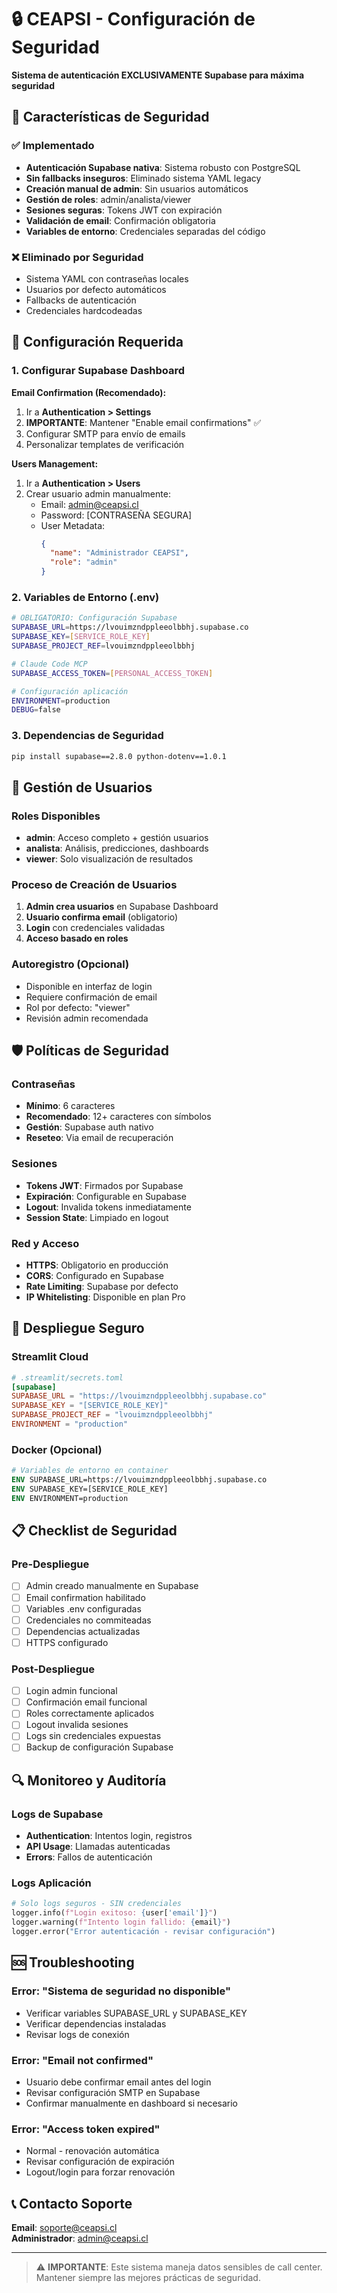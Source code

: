 # 🔒 CEAPSI - Configuración de Seguridad

**Sistema de autenticación EXCLUSIVAMENTE Supabase para máxima seguridad**

## 🚨 Características de Seguridad

### ✅ Implementado
- **Autenticación Supabase nativa**: Sistema robusto con PostgreSQL
- **Sin fallbacks inseguros**: Eliminado sistema YAML legacy
- **Creación manual de admin**: Sin usuarios automáticos
- **Gestión de roles**: admin/analista/viewer
- **Sesiones seguras**: Tokens JWT con expiración
- **Validación de email**: Confirmación obligatoria
- **Variables de entorno**: Credenciales separadas del código

### ❌ Eliminado por Seguridad
- Sistema YAML con contraseñas locales
- Usuarios por defecto automáticos
- Fallbacks de autenticación
- Credenciales hardcodeadas

## 🔧 Configuración Requerida

### 1. Configurar Supabase Dashboard

**Email Confirmation (Recomendado):**
1. Ir a **Authentication > Settings**
2. **IMPORTANTE**: Mantener "Enable email confirmations" ✅
3. Configurar SMTP para envío de emails
4. Personalizar templates de verificación

**Users Management:**
1. Ir a **Authentication > Users**
2. Crear usuario admin manualmente:
   - Email: admin@ceapsi.cl
   - Password: [CONTRASEÑA SEGURA]
   - User Metadata:
     ```json
     {
       "name": "Administrador CEAPSI",
       "role": "admin"
     }
     ```

### 2. Variables de Entorno (.env)

```bash
# OBLIGATORIO: Configuración Supabase
SUPABASE_URL=https://lvouimzndppleeolbbhj.supabase.co
SUPABASE_KEY=[SERVICE_ROLE_KEY]
SUPABASE_PROJECT_REF=lvouimzndppleeolbbhj

# Claude Code MCP
SUPABASE_ACCESS_TOKEN=[PERSONAL_ACCESS_TOKEN]

# Configuración aplicación
ENVIRONMENT=production
DEBUG=false
```

### 3. Dependencias de Seguridad

```bash
pip install supabase==2.8.0 python-dotenv==1.0.1
```

## 👤 Gestión de Usuarios

### Roles Disponibles
- **admin**: Acceso completo + gestión usuarios
- **analista**: Análisis, predicciones, dashboards  
- **viewer**: Solo visualización de resultados

### Proceso de Creación de Usuarios

1. **Admin crea usuarios** en Supabase Dashboard
2. **Usuario confirma email** (obligatorio)
3. **Login** con credenciales validadas
4. **Acceso basado en roles**

### Autoregistro (Opcional)
- Disponible en interfaz de login
- Requiere confirmación de email
- Rol por defecto: "viewer"
- Revisión admin recomendada

## 🛡️ Políticas de Seguridad

### Contraseñas
- **Mínimo**: 6 caracteres
- **Recomendado**: 12+ caracteres con símbolos
- **Gestión**: Supabase auth nativo
- **Reseteo**: Via email de recuperación

### Sesiones
- **Tokens JWT**: Firmados por Supabase
- **Expiración**: Configurable en Supabase
- **Logout**: Invalida tokens inmediatamente
- **Session State**: Limpiado en logout

### Red y Acceso
- **HTTPS**: Obligatorio en producción
- **CORS**: Configurado en Supabase
- **Rate Limiting**: Supabase por defecto
- **IP Whitelisting**: Disponible en plan Pro

## 🚀 Despliegue Seguro

### Streamlit Cloud
```toml
# .streamlit/secrets.toml
[supabase]
SUPABASE_URL = "https://lvouimzndppleeolbbhj.supabase.co"
SUPABASE_KEY = "[SERVICE_ROLE_KEY]"
SUPABASE_PROJECT_REF = "lvouimzndppleeolbbhj"
ENVIRONMENT = "production"
```

### Docker (Opcional)
```dockerfile
# Variables de entorno en container
ENV SUPABASE_URL=https://lvouimzndppleeolbbhj.supabase.co
ENV SUPABASE_KEY=[SERVICE_ROLE_KEY]
ENV ENVIRONMENT=production
```

## 📋 Checklist de Seguridad

### Pre-Despliegue
- [ ] Admin creado manualmente en Supabase
- [ ] Email confirmation habilitado
- [ ] Variables .env configuradas
- [ ] Credenciales no commiteadas
- [ ] Dependencias actualizadas
- [ ] HTTPS configurado

### Post-Despliegue
- [ ] Login admin funcional
- [ ] Confirmación email funcional
- [ ] Roles correctamente aplicados
- [ ] Logout invalida sesiones
- [ ] Logs sin credenciales expuestas
- [ ] Backup de configuración Supabase

## 🔍 Monitoreo y Auditoría

### Logs de Supabase
- **Authentication**: Intentos login, registros
- **API Usage**: Llamadas autenticadas
- **Errors**: Fallos de autenticación

### Logs Aplicación
```python
# Solo logs seguros - SIN credenciales
logger.info(f"Login exitoso: {user['email']}")
logger.warning(f"Intento login fallido: {email}")
logger.error("Error autenticación - revisar configuración")
```

## 🆘 Troubleshooting

### Error: "Sistema de seguridad no disponible"
- Verificar variables SUPABASE_URL y SUPABASE_KEY
- Verificar dependencias instaladas
- Revisar logs de conexión

### Error: "Email not confirmed"
- Usuario debe confirmar email antes del login
- Revisar configuración SMTP en Supabase
- Confirmar manualmente en dashboard si necesario

### Error: "Access token expired"
- Normal - renovación automática
- Revisar configuración de expiración
- Logout/login para forzar renovación

## 📞 Contacto Soporte

**Email**: soporte@ceapsi.cl  
**Administrador**: admin@ceapsi.cl

---

> ⚠️ **IMPORTANTE**: Este sistema maneja datos sensibles de call center.  
> Mantener siempre las mejores prácticas de seguridad.